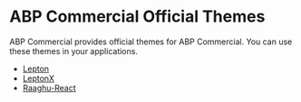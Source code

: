 ABP Commercial Official Themes
==============================

ABP Commercial provides official themes for ABP Commercial. You can use these themes in your applications.

* [Lepton](https://docs.abp.io/en/commercial/7.0/themes/lepton/index)
* [LeptonX](https://docs.abp.io/en/commercial/7.0/themes/lepton-x/index)
* [Raaghu-React](raaghu-react-theme.md)
